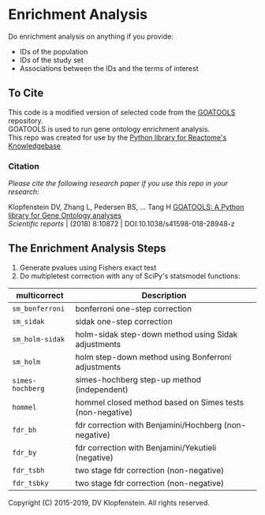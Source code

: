 # Enrichment Analysis

Do enrichment analysis on anything if you provide:
  * IDs of the population 
  * IDs of the study set
  * Associations between the IDs and the terms of interest

## To Cite
This code is a modified version of selected code from the [GOATOOLS](https://github.com/tanghaibao/goatools) repository.    
GOATOOLS is used to run gene ontology enrichment analysis.    
This repo was created for use by the [Python library for Reactome's Knowledgebase](https://github.com/dvklopfenstein/reactome_neo4j_py/blob/master/README.md)

### Citation
_Please cite the following research paper if you use this repo in your research_:

Klopfenstein DV, Zhang L, Pedersen BS, ... Tang H
[GOATOOLS: A Python library for Gene Ontology analyses](https://www.nature.com/articles/s41598-018-28948-z)    
_Scientific reports_ | (2018) 8:10872 | DOI:10.1038/s41598-018-28948-z

## The Enrichment Analysis Steps
  1. Generate pvalues using Fishers exact test
  2. Do multipletest correction with any of SciPy's statsmodel functions:    

| multicorrect   | Description
|----------------|--------------------------------------
|`sm_bonferroni` | bonferroni one-step correction    
|`sm_sidak`      | sidak one-step correction    
|`sm_holm-sidak` | holm-sidak step-down method using Sidak adjustments    
|`sm_holm`       | holm step-down method using Bonferroni adjustments    
|`simes-hochberg`| simes-hochberg step-up method (independent)    
|`hommel`        | hommel closed method based on Simes tests (non-negative)    
|`fdr_bh`        | fdr correction with Benjamini/Hochberg (non-negative)    
|`fdr_by`        | fdr correction with Benjamini/Yekutieli (negative)    
|`fdr_tsbh`      | two stage fdr correction (non-negative)    
|`fdr_tsbky`     | two stage fdr correction (non-negative)    

Copyright (C) 2015-2019, DV Klopfenstein. All rights reserved.
